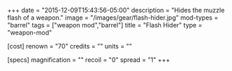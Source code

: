 +++
date = "2015-12-09T15:43:56-05:00"
description = "Hides the muzzle flash of a weapon."
image = "/images/gear/flash-hider.jpg"
mod-types = "barrel"
tags = ["weapon mod","barrel"]
title = "Flash Hider"
type = "weapon-mod"

[cost]
  renown = "70"
  credits = ""
  units = ""

[specs]
  magnification = ""
  recoil = "0"
  spread = "1"
+++
